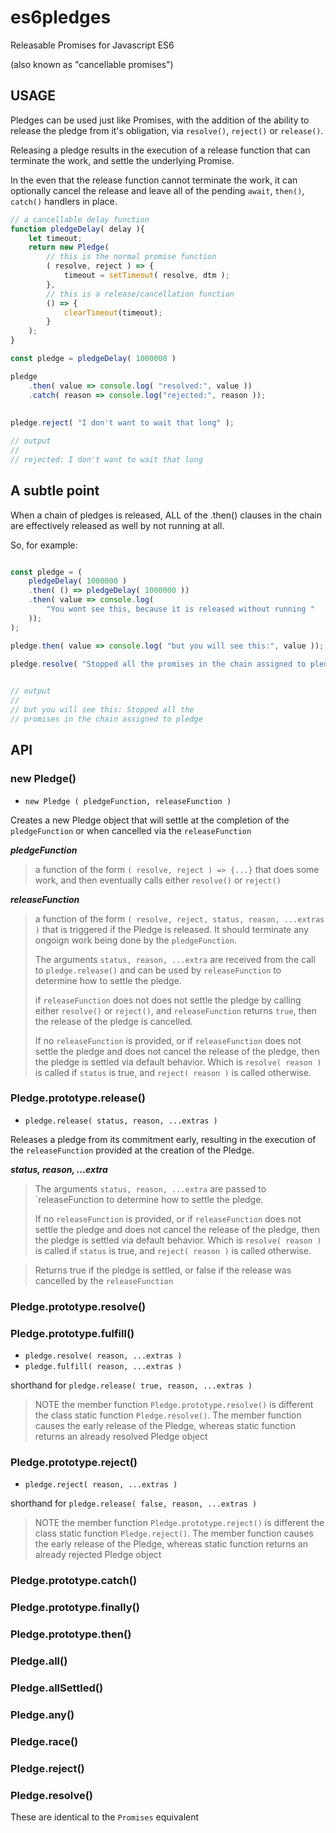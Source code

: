 # es6pledges

Releasable Promises for Javascript ES6


(also known as "cancellable promises")

## USAGE

Pledges can be used just like Promises, with the addition of 
the ability to release the pledge from it's obligation, via 
`resolve()`, `reject()` or `release()`. 

Releasing a pledge results in the execution of a release function 
that can terminate the work, and settle the underlying Promise.

In the even that the release function cannot terminate the work,
it can optionally cancel the release and leave all of the pending
`await`, `then()`, `catch()` handlers in place.

```javascript
// a cancellable delay function
function pledgeDelay( delay ){
	let timeout;
	return new Pledge(
		// this is the normal promise function
		( resolve, reject ) => {
			timeout = setTimeout( resolve, dtm );
		},
		// this is a release/cancellation function
		() => {
			clearTimeout(timeout);
		}
	);
}

const pledge = pledgeDelay( 1000000 )

pledge
	.then( value => console.log( "resolved:", value ))
	.catch( reason => console.log("rejected:", reason ));
	
	
pledge.reject( "I don't want to wait that long" );

// output 
//
// rejected: I don't want to wait that long
```

## A subtle point

When a chain of pledges is released, ALL of the .then() 
clauses in the chain are effectively released as well by 
not running at all.

So, for example:


```javascript

const pledge = (
	pledgeDelay( 1000000 )
	.then( () => pledgeDelay( 1000000 ))
	.then( value => console.log( 
		"You wont see this, because it is released without running "
	));
);

pledge.then( value => console.log( "but you will see this:", value ));
	
pledge.resolve( "Stopped all the promises in the chain assigned to pledge" );


// output 
//
// but you will see this: Stopped all the 
// promises in the chain assigned to pledge

```	

## API

### new Pledge()
* `new Pledge ( pledgeFunction, releaseFunction )`

Creates a new Pledge object that will settle at the completion of the `pledgeFunction` or 
when cancelled via the `releaseFunction`


_**pledgeFunction**_
> a function of the form `( resolve, reject ) => {...}` that does some
> work, and then eventually calls either `resolve()` or `reject()`

_**releaseFunction**_
> a function of the form `( resolve, reject, status, reason, ...extras )` 
> that is triggered if the Pledge is released. It should terminate
> any ongoign work being done by the `pledgeFunction`. 
>
> The arguments `status, reason, ...extra` are received from the call to
> `pledge.release()` and can be used by `releaseFunction` to determine 
> how to settle the pledge.
> 
> if `releaseFunction` does not does not settle the pledge by calling either
> `resolve()` or `reject()`, and `releaseFunction` returns `true`, then 
> the release of the pledge is cancelled. 
> 
> If no `releaseFunction` is provided, or if `releaseFunction` does
> not settle the pledge and does not cancel the release of the pledge,
> then the pledge is settled via default behavior. Which is `resolve(
> reason )` is called if `status` is true, and `reject( reason )` is
> called otherwise.


### Pledge.prototype.release()
* `pledge.release( status, reason, ...extras )`

 Releases a pledge from its commitment early, resulting in the
 execution of the `releaseFunction` provided at the creation of the
 Pledge.

_**status, reason, ...extra**_
> The arguments `status, reason, ...extra` are passed to `releaseFunction
> to determine how to settle the pledge.
>
> If no `releaseFunction` is provided, or if `releaseFunction` does
> not settle the pledge and does not cancel the release of the pledge,
> then the pledge is settled via default behavior. Which is `resolve(
> reason )` is called if `status` is true, and `reject( reason )` is
> called otherwise.

> Returns true if the pledge is settled, or false if the release was cancelled
> by the `releaseFunction`

### Pledge.prototype.resolve()
### Pledge.prototype.fulfill()
* `pledge.resolve( reason, ...extras )`
* `pledge.fulfill( reason, ...extras )`

shorthand for `pledge.release( true, reason, ...extras )`

> NOTE the member function `Pledge.prototype.resolve()` is different 
> the class static function `Pledge.resolve()`. The member function causes the
> early release of the Pledge, whereas static function returns an already 
> resolved Pledge object


### Pledge.prototype.reject()
* `pledge.reject( reason, ...extras )`

shorthand for `pledge.release( false, reason, ...extras )`

> NOTE the member function `Pledge.prototype.reject()` is different 
> the class static function `Pledge.reject()`. The member function causes the
> early release of the Pledge, whereas static function returns an already 
> rejected Pledge object


### Pledge.prototype.catch()
### Pledge.prototype.finally()
### Pledge.prototype.then()
### Pledge.all()
### Pledge.allSettled()
### Pledge.any()
### Pledge.race()
### Pledge.reject()
### Pledge.resolve()

These are identical to the `Promises` equivalent





	




	
